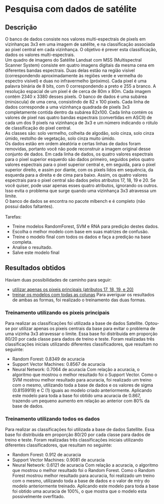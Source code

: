 # Pesquisa com dados de satélite

## Descrição
O banco de dados consiste nos valores multi-espectrais de pixels em vizinhanças 3x3 em uma imagem de satélite, e na classificação associada ao pixel central em cada vizinhança. O objetivo é prever esta classificação, dados os valores multi-espectrais. <br>
Um quadro de imagens do Satélite Landsat com MSS (Multispectral Scanner System) consiste em quatro imagens digitais da mesma cena em diferentes bandas espectrais. Duas delas estão na região visível (correspondendo aproximadamente às regiões verde e vermelha do espectro visível) e duas no infravermelho (próximo). Cada pixel é uma palavra binária de 8 bits, com 0 correspondendo a preto e 255 a branco. A resolução espacial de um pixel é de cerca de 80m x 80m. Cada imagem contém 2340 x 3380 desses pixels. O banco de dados é uma subárea (minúscula) de uma cena, consistindo de 82 x 100 pixels. Cada linha de dados corresponde a uma vizinhança quadrada de pixels 3x3 completamente contida dentro da subárea 82x100. Cada linha contém os valores de pixel nas quatro bandas espectrais (convertidas em ASCII) de cada um dos 9 pixels na vizinhança de 3x3 e um número indicando o rótulo de classificação do pixel central. <br>
As classes são: solo vermelho, colheita de algodão, solo cinza, solo cinza úmido, restolho de vegetação, solo cinza muito úmido. <br>
Os dados estão em ordem aleatória e certas linhas de dados foram removidas, portanto você não pode reconstruir a imagem original desse conjunto de dados. Em cada linha de dados, os quatro valores espectrais para o pixel superior esquerdo são dados primeiro, seguidos pelos quatro valores espectrais para o pixel superior central e, em seguida, para o pixel superior direito, e assim por diante, com os pixels lidos em sequência, da esquerda para a direita e de cima para baixo. Assim, os quatro valores espectrais para o pixel central são dados pelos atributos 17, 18, 19 e 20. Se você quiser, pode usar apenas esses quatro atributos, ignorando os outros. Isso evita o problema que surge quando uma vizinhança 3x3 atravessa um limite. <br>
O banco de dados se encontra no pacote mlbench e é completo (não possui dados faltantes). <br><br>
Tarefas: <br>
- Treine modelos RandomForest, SVM e RNA para predição destes dados.
- Escolha o melhor modelo com base em suas matrizes de confusão.
- Treine o modelo final com todos os dados e faça a predição na base completa.
- Analise o resultado.
- Salve este modelo final

## Resultados obtidos
Haviam duas possibilidades de caminho para seguir:
- [utilizar apenas os pixeis principais (atributos 17, 18, 19, e 20)](Satellite_svm.R)
- [treinar os modelos com todas as colunas](Satellite_rf.R)
Para averiguar os resultados de ambas as formas, foi realizado o treinamento das duas formas.

### Treinamento utilizando os pixeis principais
Para realizar as classificações foi utilizada a base de dados Satellite.
Optou-se por utilizar apenas os pixeis centrais da base para evitar o problema de uma vizinha 3x3 atravessar 
o limite. Essa base foi distribuida em proporção 80/20 por cada classe para dados de treino e teste.
Foram realizadas três classificações iniciais utilizando diferentes classificadores, que resultam
no seguinte:
- Random Forest: 0.8349 de acuracia
- Support Vector Machines: 0.8567 de acuracia
- Neural Network: 0.7064 de acuracia
Com relação a acuracia, o algoritmo que mostrou o melhor resultado foi o Support Vector.
Como o SVM mostrou melhor resultado para acuracia, foi realizado um treino com o 
mesmo, utilizando toda a base de dados e os valores de sigma (0.8159919) e C (1) iguais ao
modelo criado anteriormente.
Aplicando este modelo para toda a base foi obtido uma acuracia de 0.867, trazendo um pequeno 
aumento em relação ao anterior com 80% da base de dados.

### Treinamento utilizando todos os dados
Para realizar as classificações foi utilizada a base de dados Satellite. Essa base foi 
distribuida em proporção 80/20 por cada classe para dados de treino e teste.
Foram realizadas três classificações iniciais utilizando diferentes classificadores, que resultam
no seguinte:
- Random Forest: 0.912 de acuracia
- Support Vector Machines: 0.9081 de acuracia
- Neural Network: 0.6121 de acuracia
Com relação a acuracia, o algoritmo que mostrou o melhor resultado foi o Random Forest.
Como o Random Forest mostrou melhor resultado para acuracia, foi realizado um treino com o 
mesmo, utilizando toda a base de dados e o valor de mtry do modelo anteriormente treinado.
Aplicando este modelo para toda a base foi obtido uma acuracia de 100%, o que mostra que o modelo esta
possivelmente overfitado.
